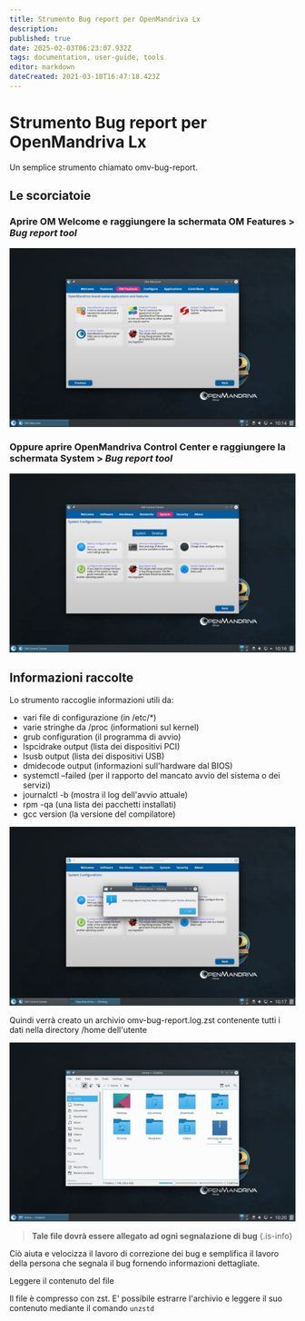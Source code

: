 ```yaml
---
title: Strumento Bug report per OpenMandriva Lx
description: 
published: true
date: 2025-02-03T06:23:07.932Z
tags: documentation, user-guide, tools
editor: markdown
dateCreated: 2021-03-10T16:47:18.423Z
---
```


# Strumento Bug report per OpenMandriva Lx
Un semplice strumento chiamato omv-bug-report.

## Le scorciatoie
### Aprire OM Welcome e raggiungere la schermata OM Features > *Bug report tool*

![om-bugreportwelc.jpg](/images/om-bugreportwelc.jpg)

### Oppure aprire OpenMandriva Control Center e raggiungere la schermata System > *Bug report tool*

![om-bugreportomcc.jpg](/images/om-bugreportomcc.jpg)

## Informazioni raccolte
Lo strumento raccoglie informazioni utili da:

- vari file di configurazione (in /etc/*)
- varie stringhe da /proc (informationi sul kernel)
- grub configuration (il programma di avvio)
- lspcidrake output (lista dei dispositivi PCI)
- lsusb output (lista dei dispositivi USB)
- dmidecode output (informazioni sull'hardware dal BIOS)
- systemctl –failed (per il rapporto del mancato avvio del sistema o dei servizi)
- journalctl -b (mostra il log dell'avvio attuale)
- rpm -qa (una lista dei pacchetti installati)
- gcc version (la versione del compilatore)

![om-bugreportpopup.jpg](/images/om-bugreportpopup.jpg)

Quindi verrà creato un archivio omv-bug-report.log.zst contenente tutti i dati nella directory /home dell'utente

![om-bugreportfile.jpg](/images/om-bugreportfile.jpg)

> **Tale file dovrà essere allegato ad ogni segnalazione di bug**
{.is-info}

Ciò aiuta e velocizza il lavoro di correzione dei bug e semplifica il lavoro della persona che segnala il bug fornendo informazioni dettagliate.

Leggere il contenuto del file

Il file è compresso con zst. E' possibile estrarre l'archivio e leggere il suo contenuto mediante il comando `unzstd`


